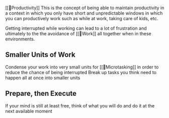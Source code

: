 [[🌳Productivity]]
This is the concept of being able to maintain productivity in a context in which you only have short and unpredictable windows in which you can productively work such as while at work, taking care of kids, etc.

Getting interrupted while working can lead to a lot of frustration and ultimately to the the avoidance of [[🌱Work]] all together when in these environments.

## Smaller Units of Work
Condense your work into very small units for [[🌰Microtasking]] in order to reduce the chance of being interrupted
Break up tasks you think need to happen all at once into smaller units

## Prepare, then Execute
If your mind is still at least free, think of what you will do and do it at the next available moment


